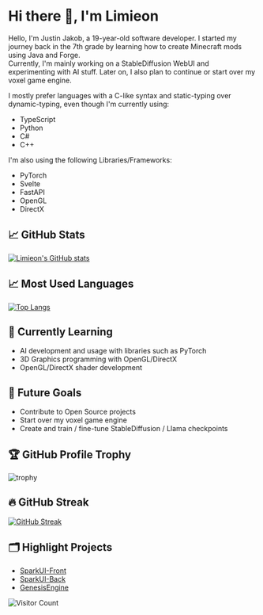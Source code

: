 # Hi there 👋, I'm Limieon
Hello, I'm Justin Jakob, a 19-year-old software developer.
I started my journey back in the 7th grade by learning how to create Minecraft mods using Java and Forge.  
Currently, I'm mainly working on a StableDiffusion WebUI and experimenting with AI stuff. Later on, I also plan to continue or start over my voxel game engine.

I mostly prefer languages with a C-like syntax and static-typing over dynamic-typing, even though I'm currently using:
* TypeScript
* Python
* C#
* C++

I'm also using the following Libraries/Frameworks:
* PyTorch
* Svelte
* FastAPI
* OpenGL
* DirectX

## 📈 GitHub Stats
[![Limieon's GitHub stats](https://github-readme-stats.vercel.app/api?username=limieon&count_private=true&show_icons=true&theme=tokyonight)](https://github.com/Limieon/github-readme-stats)

## 📈 Most Used Languages
[![Top Langs](https://github-readme-stats.vercel.app/api/top-langs/?username=limieon&theme=tokyonight&layout=compact)](https://github.com/anuraghazra/github-readme-stats)

## 📖 Currently Learning
* AI development and usage with libraries such as PyTorch
* 3D Graphics programming with OpenGL/DirectX
* OpenGL/DirectX shader development

## 🎯 Future Goals
* Contribute to Open Source projects
* Start over my voxel game engine
* Create and train / fine-tune StableDiffusion / Llama checkpoints

## 🏆 GitHub Profile Trophy
![trophy](https://github-profile-trophy.vercel.app/?username=Limieon&theme=onedark)

## 🔥 GitHub Streak
[![GitHub Streak](https://github-readme-streak-stats.herokuapp.com?user=Limieon&theme=synthwave&border_radius=5&date_format=n%2Fj%5B%2FY%5D)](https://git.io/streak-stats)

## 🗂️ Highlight Projects
- [SparkUI-Front](https://github.com/Limieon/SparkUI-Front)
- [SparkUI-Back](https://github.com/Limieon/SparkUI-Back)
- [GenesisEngine](https://github.com/Limieon/GenesisEngine)

![Visitor Count](https://profile-counter.glitch.me/Limieon/count.svg)

